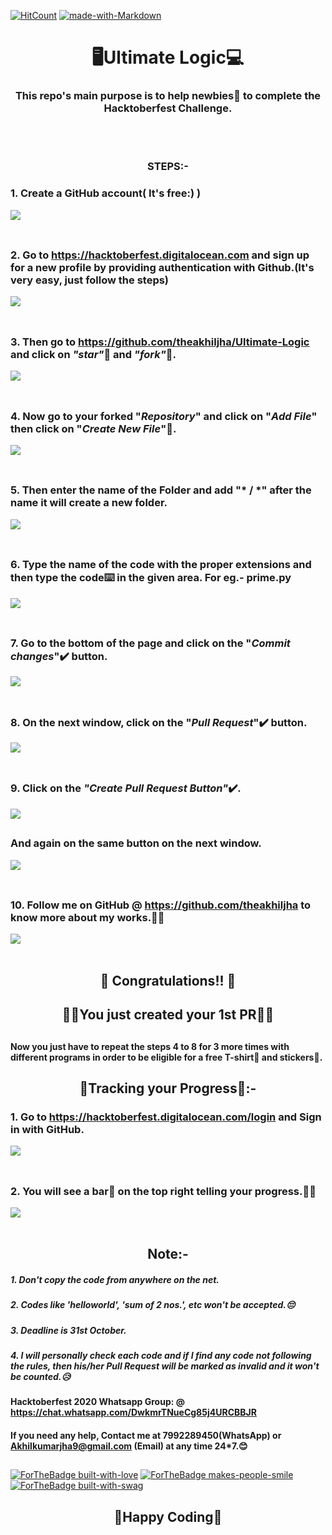 [![HitCount](http://hits.dwyl.com/theakhiljha/Ultimate-Logic.svg)](http://hits.dwyl.com/theakhiljha/Ultimate-Logic)
[![made-with-Markdown](https://img.shields.io/badge/Made%20with-Markdown-1f425f.svg)](http://commonmark.org)

# <div align="center">🖥️Ultimate Logic💻</div>

### <div align="center">This repo's main purpose is to help newbies👶 to complete the Hacktoberfest Challenge.</div>
<br></br>

### <div align="center">STEPS:-</div>

  ### 1. Create a GitHub account( It's free:) )
  ![](https://i.ibb.co/4WFftgD/Screenshot-from-2020-10-02-00-30-47.jpg)
<br></br>
##
  ### 2. Go to https://hacktoberfest.digitalocean.com and sign up for a new profile by providing authentication with Github.(It's   very     easy, just follow the steps)
  ![](https://i.ibb.co/PjrrX2M/Screenshot-from-2020-10-02-00-39-10.jpg)
<br></br>
##
  ### 3. Then go to https://github.com/theakhiljha/Ultimate-Logic and click on *"star"*🌟 and *"fork"*🍴.
  ![](https://i.ibb.co/vvcfPNK/Github.jpg)
<br></br>
##
  ### 4. Now go to your forked "*Repository*" and click on "*Add File*" then click on "*Create New File*"📁.
  ![](https://i.ibb.co/m8b8YYP/Github-1.jpg)
<br></br>
##
  ### 5. Then enter the name of the Folder and add "* / *" after the name it will create a new folder.
  ![](https://i.ibb.co/CMMMSJj/newfolder.jpg)
<br></br>
##
  ### 6. Type the name of the code with the proper extensions and then type the code⌨️ in the given area. For eg.- prime.py
  ![](https://i.ibb.co/GnFKrZ9/Screenshot-from-2020-10-04-22-35-40.jpg)
<br></br>
##
  ### 7. Go to the bottom of the page and click on the "*Commit changes*"✔️ button.
  ![](https://i.ibb.co/QQM95mS/commit.jpg)
<br></br>
##
  ### 8. On the next window, click on the "*Pull Request*"✔️ button.
  ![](https://i.ibb.co/LxW7q9F/pull.jpg)
<br></br>
##
  ### 9. Click on the *"Create Pull Request Button"*✔️.
  ![](https://i.ibb.co/17YNgMw/pr-LI.jpg)
  ##
  ### And again on the same button on the next window.
  ![](https://i.ibb.co/m95QGHK/request.jpg)
<br></br>
##
  ### 10. Follow me on GitHub @ https://github.com/theakhiljha to know more about my works.👨‍💻
  ![](https://i.ibb.co/q0kXhgN/Screenshot-from-2020-10-17-18-32-04.jpg)
<br></br>
##


##
## <div align="center"> 🥳 Congratulations!! 🥳 </div>
## <div align="center">🙌🙌You just created your 1st PR🙌🙌</div>

##
#### Now you just have to repeat the steps 4 to 8 for 3 more times with different programs in order to be eligible for a free T-shirt👕 and stickers🤩.
##
## <div align="center">🔄Tracking your Progress🚧:-</div>
  
  ### 1. Go to https://hacktoberfest.digitalocean.com/login and Sign in with GitHub.
  ![](https://i.ibb.co/Ss7DhJk/login.jpg)
  <br></br>
##
  ### 2. You will see a bar🔋 on the top right telling your progress.🤩🤩
  ![](https://i.ibb.co/X3r0mVx/trackPR.jpg)
  <br></br>
##

## <div align="center">Note:-</div>

##### 1. Don't copy the code from anywhere on the net.
##### 2. Codes like 'helloworld', 'sum of 2 nos.', etc won't be accepted.😔
##### 3. Deadline is 31st October.
##### 4. I will personally check each code and if I find any code not following the rules, then his/her Pull Request will be marked as invalid and it won't be counted.😥

#### Hacktoberfest 2020 Whatsapp Group: @ https://chat.whatsapp.com/DwkmrTNueCg85j4URCBBJR

#### If you need any help, Contact me at **7992289450**(WhatsApp) or Akhilkumarjha9@gmail.com (Email) at any time 24*7.😊
##
[![ForTheBadge built-with-love](http://ForTheBadge.com/images/badges/built-with-love.svg)](https://GitHub.com/Naereen/)
[![ForTheBadge makes-people-smile](http://ForTheBadge.com/images/badges/makes-people-smile.svg)](http://ForTheBadge.com)
[![ForTheBadge built-with-swag](http://ForTheBadge.com/images/badges/built-with-swag.svg)](https://GitHub.com/Naereen/)

## <div align="center">🤞Happy Coding🤞</div>
